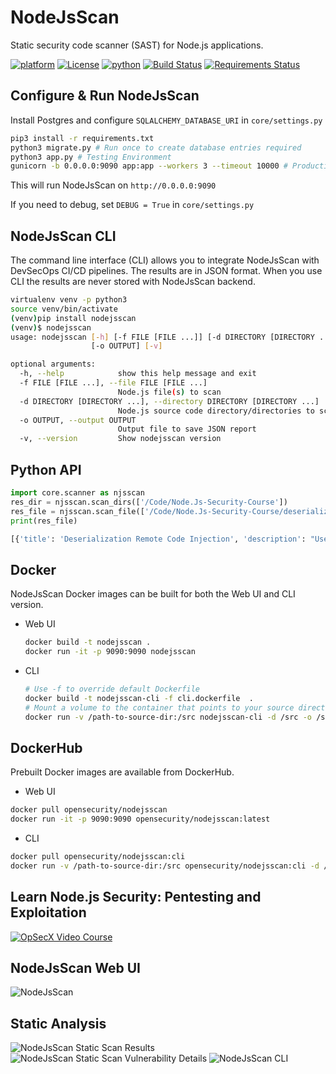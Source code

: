 # NodeJsScan

Static security code scanner (SAST) for Node.js applications.

[![platform](https://img.shields.io/badge/platform-osx%2Flinux%2Fwindows-green.svg)](https://github.com/ajinabraham/NodeJsScan)
[![License](https://img.shields.io/:license-gpl3-blue.svg)](https://www.gnu.org/licenses/gpl-3.0.html)
[![python](https://img.shields.io/badge/python-3.6-blue.svg)](https://www.python.org/downloads/)
[![Build Status](https://travis-ci.com/ajinabraham/NodeJsScan.svg?branch=master)](https://travis-ci.com/ajinabraham/NodeJsScan)
[![Requirements Status](https://requires.io/github/ajinabraham/NodeJsScan/requirements.svg?branch=master)](https://requires.io/github/ajinabraham/NodeJsScan/requirements/?branch=master)

## Configure & Run NodeJsScan

Install Postgres and configure `SQLALCHEMY_DATABASE_URI` in `core/settings.py`

```bash
pip3 install -r requirements.txt
python3 migrate.py # Run once to create database entries required
python3 app.py # Testing Environment
gunicorn -b 0.0.0.0:9090 app:app --workers 3 --timeout 10000 # Production Environment
```

This will run NodeJsScan on `http://0.0.0.0:9090`

If you need to debug, set `DEBUG = True` in `core/settings.py`

## NodeJsScan CLI

The command line interface (CLI) allows you to integrate NodeJsScan with DevSecOps CI/CD pipelines. The results are in JSON format. When you use CLI the results are never stored with NodeJsScan backend.

```bash
virtualenv venv -p python3
source venv/bin/activate
(venv)pip install nodejsscan
(venv)$ nodejsscan
usage: nodejsscan [-h] [-f FILE [FILE ...]] [-d DIRECTORY [DIRECTORY ...]]
                  [-o OUTPUT] [-v]

optional arguments:
  -h, --help            show this help message and exit
  -f FILE [FILE ...], --file FILE [FILE ...]
                        Node.js file(s) to scan
  -d DIRECTORY [DIRECTORY ...], --directory DIRECTORY [DIRECTORY ...]
                        Node.js source code directory/directories to scan
  -o OUTPUT, --output OUTPUT
                        Output file to save JSON report
  -v, --version         Show nodejsscan version
```

## Python API

```python
import core.scanner as njsscan
res_dir = njsscan.scan_dirs(['/Code/Node.Js-Security-Course'])
res_file = njsscan.scan_file(['/Code/Node.Js-Security-Course/deserialization.js'])
print(res_file)

[{'title': 'Deserialization Remote Code Injection', 'description': "User controlled data in 'unserialize()' or 'deserialize()' function can result in Object Injection or Remote Code Injection.", 'tag': 'rci', 'line': 11, 'lines': 'app.use(cookieParser())\n\napp.get(\'/\', function(req, res) {\n            if (req.cookies.profile) {\n                var str = new Buffer(req.cookies.profile, \'base64\').toString();\n                var obj = serialize.unserialize(str);\n                if (obj.username) {\n                    res.send("Hello " + escape(obj.username));\n                }\n            } else {', 'filename': 'deserialization.js', 'path': '/Users/ajin/Code/Node.Js-Security-Course/deserialization.js', 'sha2': '06f3f0ff3deed27aeb95955a17abc7722895d3538c14648af97789d8777cee50'}]

```

## Docker

NodeJsScan Docker images can be built for both the Web UI and CLI version.

* Web UI

  ```bash
  docker build -t nodejsscan .
  docker run -it -p 9090:9090 nodejsscan
  ```

* CLI

  ```bash
  # Use -f to override default Dockerfile
  docker build -t nodejsscan-cli -f cli.dockerfile  .
  # Mount a volume to the container that points to your source directory and reference it in -f, -d and -o arguments
  docker run -v /path-to-source-dir:/src nodejsscan-cli -d /src -o /src/results.json
  ```

## DockerHub

Prebuilt Docker images are available from DockerHub.

* Web UI

```bash
docker pull opensecurity/nodejsscan
docker run -it -p 9090:9090 opensecurity/nodejsscan:latest
```

* CLI

```bash
docker pull opensecurity/nodejsscan:cli
docker run -v /path-to-source-dir:/src opensecurity/nodejsscan:cli -d /src -o /src/results.json
```

## Learn Node.js Security: Pentesting and Exploitation

[![OpSecX Video Course](https://user-images.githubusercontent.com/4301109/43572791-f54e87f6-965d-11e8-8811-7a8900df3379.png)](https://opsecx.com/index.php/product/node-js-security-pentesting-and-exploitation/?uid=github)

## NodeJsScan Web UI

![NodeJsScan](https://cloud.githubusercontent.com/assets/4301109/22619224/26acd162-eb16-11e6-8f28-bd477c92991f.png)

## Static Analysis

![NodeJsScan Static Scan Results](https://user-images.githubusercontent.com/4301109/33951861-294062a0-e056-11e7-8472-3c101be52390.jpg)
![NodeJsScan Static Scan Vulnerability Details](https://user-images.githubusercontent.com/4301109/30637698-bfa68e04-9e16-11e7-8233-bfde503d7e5a.png)
![NodeJsScan CLI](https://user-images.githubusercontent.com/4301109/43541417-0a749362-95e8-11e8-9d5c-4d9a2fd9f765.png)
